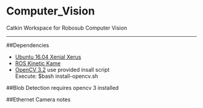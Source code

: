 # Computer_Vision  
Catkin Workspace for Robosub Computer Vision  

----
##Dependencies
* [Ubuntu 16.04 Xenial Xerus](http://releases.ubuntu.com/16.04/)
* [ROS Kinetic Kame](http://wiki.ros.org/ROS/Installation/)
* [OpenCV 3.2](http://opencv.org/) use provided insall script  
Execute: $bash install-opencv.sh


##Blob Detection
requires opencv 3 installed

##Ethernet Camera notes
